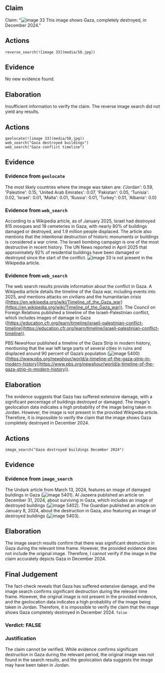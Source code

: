 ## Claim
Claim: "![image 33](media/58.jpg) This image shows Gaza, completely destroyed, in December 2024."

## Actions
```
reverse_search(![image 33](media/58.jpg))
```

## Evidence
No new evidence found.

## Elaboration
Insufficient information to verify the claim. The reverse image search did not yield any results.


## Actions
```
geolocate(![image 33](media/58.jpg))
web_search("Gaza destroyed buildings")
web_search("Gaza conflict timeline")
```

## Evidence
### Evidence from `geolocate`
The most likely countries where the image was taken are: {'Jordan': 0.59, 'Palestine': 0.15, 'United Arab Emirates': 0.07, 'Pakistan': 0.05, 'Tunisia': 0.02, 'Israel': 0.01, 'Malta': 0.01, 'Russia': 0.01, 'Turkey': 0.01, 'Albania': 0.0}

### Evidence from `web_search`
According to a Wikipedia article, as of January 2025, Israel had destroyed 815 mosques and 19 cemeteries in Gaza, with nearly 80% of buildings damaged or destroyed, and 1.9 million people displaced. The article also mentions that the intentional destruction of historic monuments or buildings is considered a war crime. The Israeli bombing campaign is one of the most destructive in recent history. The UN News reported in April 2025 that approximately 92% of residential buildings have been damaged or destroyed since the start of the conflict. ![image 33](media/58.jpg) is not present in the Wikipedia article.


### Evidence from `web_search`
The web search results provide information about the conflict in Gaza. A Wikipedia article details the timeline of the Gaza war, including events into 2025, and mentions attacks on civilians and the humanitarian crisis ([https://en.wikipedia.org/wiki/Timeline_of_the_Gaza_war](https://en.wikipedia.org/wiki/Timeline_of_the_Gaza_war)). The Council on Foreign Relations published a timeline of the Israeli-Palestinian conflict, which includes images of damage in Gaza ([https://education.cfr.org/learn/timeline/israeli-palestinian-conflict-timeline](https://education.cfr.org/learn/timeline/israeli-palestinian-conflict-timeline)).

PBS NewsHour published a timeline of the Gaza Strip in modern history, mentioning that the war left large parts of several cities in ruins and displaced around 90 percent of Gaza’s population (![image 5400](media/2025-08-23_01-39-1755913147-898963.jpg)) ([https://www.pbs.org/newshour/world/a-timeline-of-the-gaza-strip-in-modern-history](https://www.pbs.org/newshour/world/a-timeline-of-the-gaza-strip-in-modern-history)).


## Elaboration
The evidence suggests that Gaza has suffered extensive damage, with a significant percentage of buildings destroyed or damaged. The image's geolocation data indicates a high probability of the image being taken in Jordan. However, the image is not present in the provided Wikipedia article. Therefore, it is impossible to verify the claim that the image shows Gaza completely destroyed in December 2024.


## Actions
```
image_search("Gaza destroyed buildings December 2024")
```

## Evidence
### Evidence from `image_search`
The Undark article from March 13, 2024, features an image of damaged buildings in Gaza (![image 5401](media/2025-08-23_01-39-1755913172-947458.jpg)). Al Jazeera published an article on December 31, 2024, about surviving in Gaza, which includes an image of destroyed buildings (![image 5402](media/2025-08-23_01-39-1755913173-934287.jpg)). The Guardian published an article on January 8, 2024, about the destruction in Gaza, also featuring an image of destroyed buildings (![image 5403](media/2025-08-23_01-39-1755913174-053193.jpg)).


## Elaboration
The image search results confirm that there was significant destruction in Gaza during the relevant time frame. However, the provided evidence does not include the original image. Therefore, I cannot verify if the image in the claim accurately depicts Gaza in December 2024.


## Final Judgement
The fact-check reveals that Gaza has suffered extensive damage, and the image search confirms significant destruction during the relevant time frame. However, the original image is not present in the provided evidence, and the geolocation data indicates a high probability of the image being taken in Jordan. Therefore, it is impossible to verify the claim that the image shows Gaza completely destroyed in December 2024. `false`

### Verdict: FALSE

### Justification
The claim cannot be verified. While evidence confirms significant destruction in Gaza during the relevant period, the original image was not found in the search results, and the geolocation data suggests the image may have been taken in Jordan.
